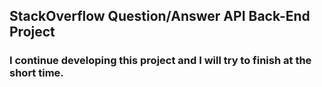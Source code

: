 ## StackOverflow Question/Answer API Back-End Project
### I continue developing this project and I will try to finish at the short time.
